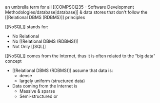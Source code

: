an umbrella term for all [[COMPSCI235 - Software Development Methodologies/database|database]] & data stores that don't follow the [[Relational DBMS (RDBMS)]] principles

[[NoSQL]] stands for:
- No Relational
- No [[Relational DBMS (RDBMS)]]
- Not Only [[SQL]]

[[NoSQL]] comes from the Internet, thus it is often related to the "big data" concept
- [[Relational DBMS (RDBMS)]] assume that data is:
	- dense
	- largely uniform (structured data)
- Data coming from the Internet is
	- Massive & sparse
	- Semi-structured or 